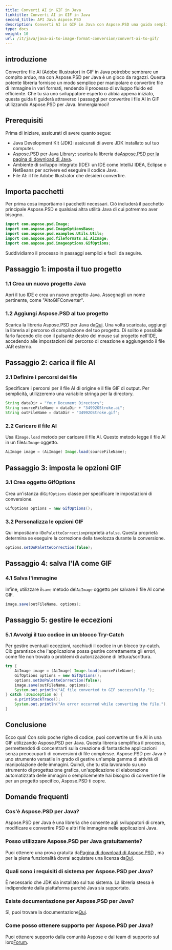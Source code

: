 ```yaml
---
title: Converti AI in GIF in Java
linktitle: Converti AI in GIF in Java
second_title: API Java Aspose.PSD
description: Converti AI in GIF in Java con Aspose.PSD una guida semplice ed efficiente per gli sviluppatori. Scopri prerequisiti, passaggi e domande frequenti per una conversione senza interruzioni.
type: docs
weight: 10
url: /it/java/java-ai-to-image-format-conversion/convert-ai-to-gif/
---
```

## introduzione
Convertire file AI (Adobe Illustrator) in GIF in Java potrebbe sembrare un compito arduo, ma con Aspose.PSD per Java è un gioco da ragazzi. Questa potente libreria fornisce un modo semplice per manipolare e convertire file di immagine in vari formati, rendendo il processo di sviluppo fluido ed efficiente. Che tu sia uno sviluppatore esperto o abbia appena iniziato, questa guida ti guiderà attraverso i passaggi per convertire i file AI in GIF utilizzando Aspose.PSD per Java. Immergiamoci!
## Prerequisiti
Prima di iniziare, assicurati di avere quanto segue:
- Java Development Kit (JDK): assicurati di avere JDK installato sul tuo computer.
-  Aspose.PSD per Java Library: scarica la libreria da[Aspose.PSD per la pagina di download di Java](https://releases.aspose.com/psd/java/).
- Ambiente di sviluppo integrato (IDE): un IDE come IntelliJ IDEA, Eclipse o NetBeans per scrivere ed eseguire il codice Java.
- File AI: il file Adobe Illustrator che desideri convertire.
## Importa pacchetti
Per prima cosa importiamo i pacchetti necessari. Ciò includerà il pacchetto principale Aspose.PSD e qualsiasi altra utilità Java di cui potremmo aver bisogno.
```java
import com.aspose.psd.Image;
import com.aspose.psd.ImageOptionsBase;
import com.aspose.psd.examples.Utils.Utils;
import com.aspose.psd.fileformats.ai.AiImage;
import com.aspose.psd.imageoptions.GifOptions;
```
Suddividiamo il processo in passaggi semplici e facili da seguire.
## Passaggio 1: imposta il tuo progetto
### 1.1 Crea un nuovo progetto Java
Apri il tuo IDE e crea un nuovo progetto Java. Assegnagli un nome pertinente, come "AItoGIFConverter".
### 1.2 Aggiungi Aspose.PSD al tuo progetto
 Scarica la libreria Aspose.PSD per Java da[Qui](https://releases.aspose.com/psd/java/). Una volta scaricata, aggiungi la libreria al percorso di compilazione del tuo progetto. Di solito è possibile farlo facendo clic con il pulsante destro del mouse sul progetto nell'IDE, accedendo alle impostazioni del percorso di creazione e aggiungendo il file JAR esterno.
## Passaggio 2: carica il file AI
### 2.1 Definire i percorsi dei file
Specificare i percorsi per il file AI di origine e il file GIF di output. Per semplicità, utilizzeremo una variabile stringa per la directory.
```java
String dataDir = "Your Document Directory";
String sourceFileName = dataDir + "34992OStroke.ai";
String outFileName = dataDir + "34992OStroke.gif";
```
### 2.2 Caricare il file AI
 Usa il`Image.load` metodo per caricare il file AI. Questo metodo legge il file AI in un file`AiImage` oggetto.
```java
AiImage image = (AiImage) Image.load(sourceFileName);
```
## Passaggio 3: imposta le opzioni GIF
### 3.1 Crea oggetto GifOptions
 Crea un'istanza di`GifOptions` classe per specificare le impostazioni di conversione.
```java
GifOptions options = new GifOptions();
```
### 3.2 Personalizza le opzioni GIF
 Qui impostiamo il`DoPaletteCorrection`proprietà a`false`. Questa proprietà determina se eseguire la correzione della tavolozza durante la conversione.
```java
options.setDoPaletteCorrection(false);
```
## Passaggio 4: salva l'IA come GIF
### 4.1 Salva l'immagine
 Infine, utilizzare il`save` metodo del`AiImage` oggetto per salvare il file AI come GIF.
```java
image.save(outFileName, options);
```
## Passaggio 5: gestire le eccezioni
### 5.1 Avvolgi il tuo codice in un blocco Try-Catch
Per gestire eventuali eccezioni, racchiudi il codice in un blocco try-catch. Ciò garantisce che l'applicazione possa gestire correttamente gli errori, come file non trovato o problemi di autorizzazione di lettura/scrittura.
```java
try {
    AiImage image = (AiImage) Image.load(sourceFileName);
    GifOptions options = new GifOptions();
    options.setDoPaletteCorrection(false);
    image.save(outFileName, options);
    System.out.println("AI file converted to GIF successfully.");
} catch (IOException e) {
    e.printStackTrace();
    System.out.println("An error occurred while converting the file.");
}
```
## Conclusione
Ecco qua! Con solo poche righe di codice, puoi convertire un file AI in una GIF utilizzando Aspose.PSD per Java. Questa libreria semplifica il processo, permettendoti di concentrarti sulla creazione di fantastiche applicazioni senza preoccuparti di conversioni di file complesse. 
Aspose.PSD per Java è uno strumento versatile in grado di gestire un'ampia gamma di attività di manipolazione delle immagini. Quindi, che tu stia lavorando su uno strumento di progettazione grafica, un'applicazione di elaborazione automatizzata delle immagini o semplicemente hai bisogno di convertire file per un progetto specifico, Aspose.PSD ti copre.
## Domande frequenti
### Cos'è Aspose.PSD per Java?
Aspose.PSD per Java è una libreria che consente agli sviluppatori di creare, modificare e convertire PSD e altri file immagine nelle applicazioni Java.
### Posso utilizzare Aspose.PSD per Java gratuitamente?
 Puoi ottenere una prova gratuita da[Pagina di download di Aspose.PSD](https://releases.aspose.com/) , ma per la piena funzionalità dovrai acquistare una licenza da[Qui](https://purchase.aspose.com/buy).
### Quali sono i requisiti di sistema per Aspose.PSD per Java?
È necessario che JDK sia installato sul tuo sistema. La libreria stessa è indipendente dalla piattaforma purché Java sia supportato.
### Esiste documentazione per Aspose.PSD per Java?
 Sì, puoi trovare la documentazione[Qui](https://reference.aspose.com/psd/java/).
### Come posso ottenere supporto per Aspose.PSD per Java?
Puoi ottenere supporto dalla comunità Aspose e dal team di supporto sul loro[Forum](https://forum.aspose.com/c/psd/34).